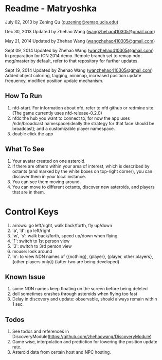 # Readme - Matryoshka


July 02, 2013
by Zening Qu (quzening@remap.ucla.edu)

Dec 30, 2013
Updated by Zhehao Wang (wangzhehao410305@gmail.com)

May 21, 2014
Updated by Zhehao Wang (wangzhehao410305@gmail.com)

Sept 09, 2014
Updated by Zhehao Wang (wanzhehao410305@gmail.com)
In preparation for ICN 2014 demo. Remote branch set to remap ndn-mog/master by default, refer to that repository for further updates.

Sept 19, 2014
Updated by Zhehao Wang (wanzhehao410305@gmail.com)
Added object coloring, tagging, minimap, increased position update frequency, modified position update mechanism.

## How To Run
1. nfd-start. For information about nfd, refer to nfd github or redmine site. (The game currently uses nfd-release-0.2.0)
2. nfdc the hub you want to connect to; for now the app uses /ndn/broadcast namespace(ideally the strategy for that face should be broadcast); and a customizable player namespace.
3. double click the app

## What To See
1. Your avatar created on one asteroid. 
2. If there are others within your area of interest, which is described by octants (and marked by the white boxes on top-right corner), you can discover them in your local instance.
3. You can see them moving around.
4. You can move to different octants, discover new asteroids, and players that are in them.

# Control Keys
1. arrows: go left/right, walk back/forth, fly up/down
2. 'a', 'd': go left/right
3. 'w', 's': walk back/forth, speed up/down when flying
4. '1': switch to 1st person view
5. '3': switch to 3rd person view
6. mouse: look around
7. 'n': to view NDN names of {{nothing}, {player}, {player, other players}, {other players only}} (latter two are being developed)

## Known Issue
1. some NDN names keep floating on the screen before being deleted
2. doll sometimes crashes through asteroids when flying too fast
3. Delay in discovery and update: observable, should always remain within 1 sec.

## Todos
1. See todos and references in DiscoveryModule(https://github.com/zhehaowang/DiscoveryModule)
2. Game wise, interpolation and prediction for lowering the position update rate.
3. Asteroid data from certain host and NPC hosting.

